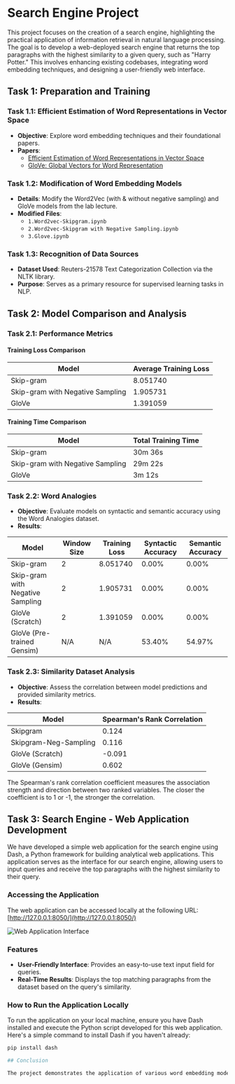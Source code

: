 # Search Engine Project

This project focuses on the creation of a search engine, highlighting the practical application of information retrieval in natural language processing. The goal is to develop a web-deployed search engine that returns the top paragraphs with the highest similarity to a given query, such as "Harry Potter." This involves enhancing existing codebases, integrating word embedding techniques, and designing a user-friendly web interface.

## Task 1: Preparation and Training

### Task 1.1: Efficient Estimation of Word Representations in Vector Space

- **Objective**: Explore word embedding techniques and their foundational papers.
- **Papers**:
  - [Efficient Estimation of Word Representations in Vector Space](https://arxiv.org/pdf/1301.3781.pdf)
  - [GloVe: Global Vectors for Word Representation](https://aclanthology.org/D14-1162.pdf)


### Task 1.2: Modification of Word Embedding Models

- **Details**: Modify the Word2Vec (with & without negative sampling) and GloVe models from the lab lecture.
- **Modified Files**:
  - `1.Word2vec-Skipgram.ipynb`
  - `2.Word2vec-Skipgram with Negative Sampling.ipynb`
  - `3.Glove.ipynb`

### Task 1.3: Recognition of Data Sources

- **Dataset Used**: Reuters-21578 Text Categorization Collection via the NLTK library.
- **Purpose**: Serves as a primary resource for supervised learning tasks in NLP.

## Task 2: Model Comparison and Analysis

### Task 2.1: Performance Metrics

#### Training Loss Comparison

| Model | Average Training Loss |
|-------|-----------------------|
| Skip-gram | 8.051740 |
| Skip-gram with Negative Sampling | 1.905731 |
| GloVe | 1.391059 |

#### Training Time Comparison

| Model | Total Training Time |
|-------|---------------------|
| Skip-gram | 30m 36s |
| Skip-gram with Negative Sampling | 29m 22s |
| GloVe | 3m 12s |

### Task 2.2: Word Analogies

- **Objective**: Evaluate models on syntactic and semantic accuracy using the Word Analogies dataset.
- **Results**:

| Model | Window Size | Training Loss | Syntactic Accuracy | Semantic Accuracy |
|-------|-------------|---------------|--------------------|-------------------|
| Skip-gram | 2 | 8.051740 | 0.00% | 0.00% |
| Skip-gram with Negative Sampling | 2 | 1.905731 | 0.00% | 0.00% |
| GloVe (Scratch) | 2 | 1.391059 | 0.00% | 0.00% |
| GloVe (Pre-trained Gensim) | N/A | N/A | 53.40% | 54.97% |

### Task 2.3: Similarity Dataset Analysis

- **Objective**: Assess the correlation between model predictions and provided similarity metrics.
- **Results**:

| Model | Spearman's Rank Correlation |
|-------|-----------------------------|
| Skipgram | 0.124 |
| Skipgram-Neg-Sampling | 0.116 |
| GloVe (Scratch) | -0.091 |
| GloVe (Gensim) | 0.602 |

The Spearman's rank correlation coefficient measures the association strength and direction between two ranked variables. The closer the coefficient is to 1 or -1, the stronger the correlation.

## Task 3: Search Engine - Web Application Development

We have developed a simple web application for the search engine using Dash, a Python framework for building analytical web applications. This application serves as the interface for our search engine, allowing users to input queries and receive the top paragraphs with the highest similarity to their query.

### Accessing the Application

The web application can be accessed locally at the following URL: [http://127.0.0.1:8050/](http://127.0.0.1:8050/)

![Web Application Interface](screenshot/app.png)


### Features

- **User-Friendly Interface**: Provides an easy-to-use text input field for queries.
- **Real-Time Results**: Displays the top matching paragraphs from the dataset based on the query's similarity.

### How to Run the Application Locally

To run the application on your local machine, ensure you have Dash installed and execute the Python script developed for this web application. Here's a simple command to install Dash if you haven't already:

```bash
pip install dash

## Conclusion

The project demonstrates the application of various word embedding models in creating an efficient search engine. Through the comparison of different models, we identify the strengths and weaknesses of each approach, with the pre-trained GloVe model showing significant advantages in terms of efficiency and accuracy in capturing word relationships.
